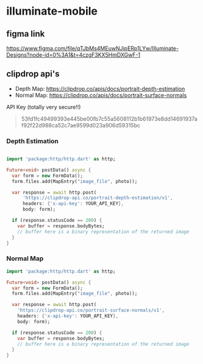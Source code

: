 # illuminate-mobile

## figma link
https://www.figma.com/file/qTJbMs4MEuwNJipERp1LYw/Illuminate-Designs?node-id=0%3A1&t=4czgF3KX5HmDXGwF-1

## clipdrop api's

* Depth Map: https://clipdrop.co/apis/docs/portrait-depth-estimation
* Normal Map: https://clipdrop.co/apis/docs/portrait-surface-normals

API Key (totally very secure!!)

> 53fd1fc49499393e445be00fb7c55a5608112b1b61973e8dd14691937af92f22d988ca52c7ae9599d023a906d59315bc

### Depth Estimation
```dart

import 'package:http/http.dart' as http;

Future<void> postData() async {
  var form = new FormData();
  form.files.add(MapEntry("image_file", photo));

  var response = await http.post(
      'https://clipdrop-api.co/portrait-depth-estimation/v1',
      headers: {'x-api-key': YOUR_API_KEY},
      body: form);

  if (response.statusCode == 200) {
    var buffer = response.bodyBytes;
    // buffer here is a binary representation of the returned image
  }
}
```
### Normal Map

```dart
import 'package:http/http.dart' as http;

Future<void> postData() async {
  var form = new FormData();
  form.files.add(MapEntry("image_file", photo));

  var response = await http.post(
    'https://clipdrop-api.co/portrait-surface-normals/v1',
    headers: {'x-api-key': YOUR_API_KEY},
    body: form);

  if (response.statusCode == 200) {
    var buffer = response.bodyBytes;
    // buffer here is a binary representation of the returned image
  }
}
```
